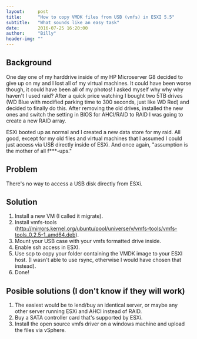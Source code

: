 ```yaml
---
layout:     post
title:      "How to copy VMDK files from USB (vmfs) in ESXI 5.5"
subtitle:   "What sounds like an easy task"
date:       2016-07-25 16:20:00
author:     "Billy"
header-img: ""
---
```

## Background
One day one of my harddrive inside of my HP Microserver G8 decided to give up on my and I lost all of my virtual machines. It could have been worse though, it could have been all of my photos!
I asked myself why why why haven't I used raid? 
After a quick price watching I bought two 5TB drives (WD Blue with modified parking time to 300 seconds, just like WD Red) and decided to finally do this.
After removing the old drives, installed the new ones and switch the setting in BIOS for AHCI/RAID to RAID I was going to create a new RAID array.

ESXi booted up as normal and I created a new data store for my raid.
All good, except for my old files and virtual machines that I assumed I could just access via USB directly inside of ESXi. And once again, "assumption is the mother of all f***-ups."

## Problem
There's no way to access a USB disk directly from ESXi.

## Solution
1. Install a new VM (I called it migrate).
2. Install vmfs-tools (http://mirrors.kernel.org/ubuntu/pool/universe/v/vmfs-tools/vmfs-tools_0.2.5-1_amd64.deb).
3. Mount your USB case with your vmfs formatted drive inside.
4. Enable ssh access in ESXI.
5. Use scp to copy your folder containing the VMDK image to your ESXI host. (I wasn't able to use rsync, otherwise I would have chosen that instead).
6. Done!

## Posible solutions (I don't know if they will work)
1. The easiest would be to lend/buy an identical server, or maybe any other server running ESXi and AHCI instead of RAID.
2. Buy a SATA controller card that's supported by ESXi.
3. Install the open source vmfs driver on a windows machine and upload the files via vSphere.
